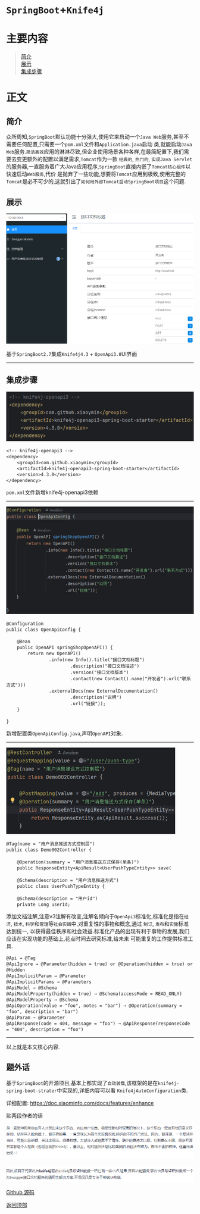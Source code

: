 # `SpringBoot`+`Knife4j`

# 主要内容

> [简介](#简介)  
> [展示](#展示)  
> [集成步骤](#集成步骤)

# 正文

## 简介

众所周知,`SpringBoot`默认功能十分强大,使用它来启动一个`Java Web`服务,甚至不需要任何配置,只需要一个`pom.xml`文件和`Application.java`启动
类,就能启动`Java Web`服务.`简洁高效`应用的淋淋尽致,但企业使用场景各种各样,在最简配置下,我们需要去变更额外的配置以满足需求,`Tomcat`作为一款
`经典的`, `热门的`, `实现Java Servlet`的服务器,一直服务着广大Java应用程序,`SpringBoot`直接内嵌了`Tomcat核心组件`以快速启动`Web服务`,代价
是抛弃了一些功能,想要将`Tomcat`应用到极致,使用完整的`Tomcat`是必不可少的,这就引出了`如何用外部Tomcat启动SpringBoot项目`这个问题.

## 展示

![IntelliJ IDEA](./images/0006_springboot_knife4j/001.png)

基于`SpringBoot2.7`集成`Knife4j4.3` + `OpenApi3.0`UI界面

----

## 集成步骤

![IntelliJ IDEA](./images/0006_springboot_knife4j/002.png)

```
<!-- knife4j-openapi3 -->
<dependency>
    <groupId>com.github.xiaoymin</groupId>
    <artifactId>knife4j-openapi3-spring-boot-starter</artifactId>
    <version>4.3.0</version>
</dependency>
```
`pom.xml`文件新增knife4j-openapi3依赖

----

![IntelliJ IDEA](./images/0006_springboot_knife4j/003.png)

```
@Configuration
public class OpenApiConfig {

    @Bean
    public OpenAPI springShopOpenAPI() {
        return new OpenAPI()
                .info(new Info().title("接口文档标题")
                        .description("接口文档描述")
                        .version("接口文档版本")
                        .contact(new Contact().name("开发者").url("联系方式")))
                .externalDocs(new ExternalDocumentation()
                        .description("说明")
                        .url("链接"));
    }

}
```

新增配置类`OpenApiConfig.java`,声明`OpenAPI`对象.

----

![IntelliJ IDEA](./images/0006_springboot_knife4j/004.png)

```
@Tag(name = "用户消息推送方式控制层")
public class Demo002Controller {

    @Operation(summary = "用户消息推送方式保存(单条)")
    public ResponseEntity<ApiResult<UserPushTypeEntity>> save(
    
    @Schema(description = "用户消息推送方式")
    public class UserPushTypeEntity {
    
    @Schema(description = "用户id")
    private Long userId;
```

添加文档注解,注意v3注解有改变,注解名倾向于`OpenApi3`标准化,标准化是指在`经济`, `技术`, `科学`和`管理`等`社会实践`中,对重复性的事物和概念,通过
`制订`, `发布`和`实施`标准达到统一, 以获得最佳秩序和社会效益.标准化产品的出现有利于事物的发展,我们应该在实现功能的基础上,花点时间去研究标准,给未来
可能重复的工作提供标准工具.

```
@Api → @Tag
@ApiIgnore → @Parameter(hidden = true) or @Operation(hidden = true) or @Hidden
@ApiImplicitParam → @Parameter
@ApiImplicitParams → @Parameters
@ApiModel → @Schema
@ApiModelProperty(hidden = true) → @Schema(accessMode = READ_ONLY)
@ApiModelProperty → @Schema
@ApiOperation(value = "foo", notes = "bar") → @Operation(summary = "foo", description = "bar")
@ApiParam → @Parameter
@ApiResponse(code = 404, message = "foo") → @ApiResponse(responseCode = "404", description = "foo")
```
----

以上就是本文核心内容.

## 题外话

基于`SpringBoot`的开源项目,基本上都实现了`自动装载`,该框架的是在`knife4j-spring-boot-strater`中实现的,详细内容可以看
`Knife4jAutoConfiguration`类.

详细配置: https://doc.xiaominfo.com/docs/features/enhance

贴两段作者的话  

![IntelliJ IDEA](./images/0006_springboot_knife4j/005.png)

![IntelliJ IDEA](./images/0006_springboot_knife4j/006.png)

[Github 源码](https://github.com/Awaion/tools/tree/master/demo002)

[返回顶部](#主要内容)

